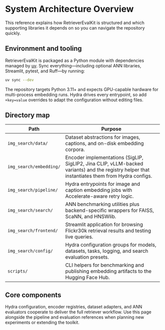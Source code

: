 # System Architecture Overview

This reference explains how RetrieverEvalKit is structured and which supporting
libraries it depends on so you can navigate the repository quickly.

## Environment and tooling

RetrieverEvalKit is packaged as a Python module with dependencies managed by
[uv](https://github.com/astral-sh/uv). Sync everything—including optional ANN
libraries, Streamlit, pytest, and Ruff—by running:

```bash
uv sync --dev
```

The repository targets Python 3.11+ and expects GPU-capable hardware for
multi-process embedding runs. Hydra drives every entrypoint, so add
`+key=value` overrides to adapt the configuration without editing files.

## Directory map

| Path | Purpose |
| --- | --- |
| `img_search/data/` | Dataset abstractions for images, captions, and on-disk embedding corpora. |
| `img_search/embedding/` | Encoder implementations (SigLIP, SigLIP2, Jina CLIP, vLLM-backed variants) and the registry helper that instantiates them from Hydra configs. |
| `img_search/pipeline/` | Hydra entrypoints for image and caption embedding jobs with Accelerate-aware retry logic. |
| `img_search/search/` | ANN benchmarking utilities plus backend-specific wrappers for FAISS, ScaNN, and HNSWlib. |
| `img_search/frontend/` | Streamlit application for browsing Flickr30k retrieval results and testing live queries. |
| `img_search/config/` | Hydra configuration groups for models, datasets, tasks, logging, and search evaluation presets. |
| `scripts/` | CLI helpers for benchmarking and publishing embedding artifacts to the Hugging Face Hub. |

## Core components

Hydra configuration, encoder registries, dataset adapters, and ANN evaluators
cooperate to deliver the full retriever workflow. Use this page alongside the
pipeline and evaluation references when planning new experiments or extending
the toolkit.
